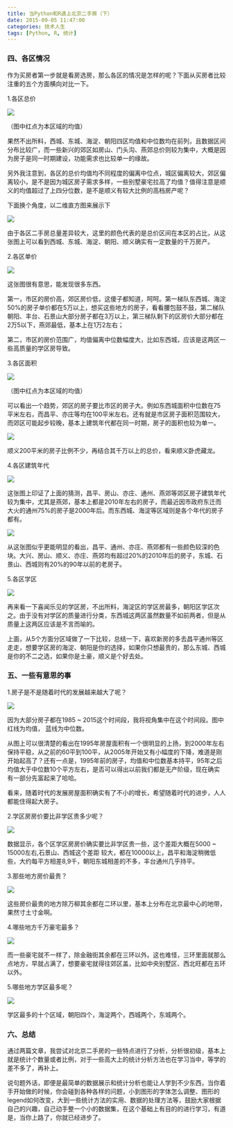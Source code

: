 ```yaml
---
title: 当Python和R遇上北京二手房（下）
date: 2015-09-05 11:47:00
categories: 技术人生
tags: [Python, R, 统计]
---
```


### 四、各区情况

作为买房者第一步就是看房选房，那么各区的情况是怎样的呢？下面从买房者比较注重的五个方面横向对比一下。

<!-- more -->

1.各区总价

![](https://wocanmei-hexo.nos-eastchina1.126.net/%E5%BD%93Python%E5%92%8CR%E9%81%87%E4%B8%8A%E5%8C%97%E4%BA%AC%E4%BA%8C%E6%89%8B%E6%88%BF/2-1.png)

（图中红点为本区域的均值）

果然不出所料，西城、东城、海淀、朝阳四区均值和中位数均在前列，且数据区间分布比较广，而一些新兴的郊区如房山、门头沟、燕郊总价则较为集中，大概是因为房子是同一时期建设，功能需求也比较单一的缘故。

另外我注意到，各区的总价均值均不同程度的偏离中位点，城区偏离较大，郊区偏离较小，是不是因为城区房子需求多样，一些别墅豪宅拉高了均值？值得注意是顺义的均值超过了上四分位数，是不是顺义有较大比例的高档房产呢？

下面换个角度，以二维直方图来展示下

![](https://wocanmei-hexo.nos-eastchina1.126.net/%E5%BD%93Python%E5%92%8CR%E9%81%87%E4%B8%8A%E5%8C%97%E4%BA%AC%E4%BA%8C%E6%89%8B%E6%88%BF/2-2.png)

由于各区二手房总量差异较大，这里的颜色代表的是总价区间在本区的占比，从这张图上可以看到西城、东城、海淀、朝阳、顺义确实有一定数量的千万房产。

2.各区单价

![](https://wocanmei-hexo.nos-eastchina1.126.net/%E5%BD%93Python%E5%92%8CR%E9%81%87%E4%B8%8A%E5%8C%97%E4%BA%AC%E4%BA%8C%E6%89%8B%E6%88%BF/2-3.png)

这张图很有意思，能发现很多东西。

第一，市区的房价高，郊区房价低，这傻子都知道，呵呵。第一梯队东西城、海淀50%的房子单价都在5万以上，想买这些地方的房子，看看腰包鼓不鼓，第二梯队朝阳、丰台、石景山大部分房子都在3万以上，第三梯队剩下的区房价大部分都在2万5以下，燕郊最低，基本上在1万2左右；

第二，市区的房价范围广，均值偏离中位数幅度大，比如东西城，应该是这两区一些高质量的学区房导致。

3.各区面积

![](https://wocanmei-hexo.nos-eastchina1.126.net/%E5%BD%93Python%E5%92%8CR%E9%81%87%E4%B8%8A%E5%8C%97%E4%BA%AC%E4%BA%8C%E6%89%8B%E6%88%BF/2-4.png)

（图中红点为本区域的均值）

可以看出一个趋势，郊区的房子要比市区的房子大。例如东西城面积中位数在75平米左右，而昌平、亦庄等均在100平米左右。还有就是市区房子面积范围较大，而郊区可能起步较晚，基本上建筑年代都在同一时期，房子的面积也较为单一。

![](https://wocanmei-hexo.nos-eastchina1.126.net/%E5%BD%93Python%E5%92%8CR%E9%81%87%E4%B8%8A%E5%8C%97%E4%BA%AC%E4%BA%8C%E6%89%8B%E6%88%BF/2-5.png)

顺义200平米的房子比例不少，再结合其千万以上的总价，看来顺义卧虎藏龙。

4.各区建筑年代

![](https://wocanmei-hexo.nos-eastchina1.126.net/%E5%BD%93Python%E5%92%8CR%E9%81%87%E4%B8%8A%E5%8C%97%E4%BA%AC%E4%BA%8C%E6%89%8B%E6%88%BF/2-6.png)

这张图上印证了上面的猜测，昌平、房山、亦庄、通州、燕郊等郊区房子建筑年代较为集中，尤其是燕郊，基本上都是2010年左右的房子，而最近因市政府东迁而大火的通州75%的房子是2000年后。而东西城、海淀等区域则是各个年代的房子都有。

![](https://wocanmei-hexo.nos-eastchina1.126.net/%E5%BD%93Python%E5%92%8CR%E9%81%87%E4%B8%8A%E5%8C%97%E4%BA%AC%E4%BA%8C%E6%89%8B%E6%88%BF/2-7.png)

从这张图似乎更能明显的看出，昌平、通州、亦庄、燕郊都有一些颜色较深的色块。大兴、房山、顺义、亦庄、燕郊均有超过20%的2010年后的房子，东城、石景山、西城则有20%的90年以前的老房子。

5.各区学区

![](https://wocanmei-hexo.nos-eastchina1.126.net/%E5%BD%93Python%E5%92%8CR%E9%81%87%E4%B8%8A%E5%8C%97%E4%BA%AC%E4%BA%8C%E6%89%8B%E6%88%BF/2-8.png)

再来看一下喜闻乐见的学区房，不出所料，海淀区的学区房最多，朝阳区学区次之。由于没有对学区的质量进行分类，东西城这两区虽然数量不如前两者，但是从质量上这两区应该是不言而喻的。

上面，从5个方面分区域做了一下比较，总结一下，喜欢新房的多去昌平通州等区走走，想要学区房的海淀、朝阳是你的选择，如果你只想最贵的，那么东城、西城是你的不二之选，如果你是土豪，顺义是个好去处。

### 五、一些有意思的事

1.房子是不是随着时代的发展越来越大了呢？

![](https://wocanmei-hexo.nos-eastchina1.126.net/%E5%BD%93Python%E5%92%8CR%E9%81%87%E4%B8%8A%E5%8C%97%E4%BA%AC%E4%BA%8C%E6%89%8B%E6%88%BF/2-9.png)

因为大部分房子都在1985 ~ 2015这个时间段，我将视角集中在这个时间段。图中红线为均值，
蓝线为中位数。

从图上可以很清楚的看出在1995年房屋面积有一个很明显的上扬，到2000年左右保持平稳，从之前的60平到100平，从2005年开始又有小幅度的下降，难道是刚开始起高了？还有一点是，1995年前的房子，均值和中位数基本持平，95年之后均值大于中位数10个平方左右，是否可以得出以前我们都是无产阶级，现在确实有一部分先富起来了哈哈。

看来，随着时代的发展房屋面积确实有了不小的增长，希望随着时代的进步，人人都能住得起大房子。

2.学区房房价要比非学区贵多少呢？

![](https://wocanmei-hexo.nos-eastchina1.126.net/%E5%BD%93Python%E5%92%8CR%E9%81%87%E4%B8%8A%E5%8C%97%E4%BA%AC%E4%BA%8C%E6%89%8B%E6%88%BF/2-10.png)

数据显示，各个区学区房房价确实要比非学区贵一些，这个差距大概在5000 ~ 15000左右,石景山、西城这个差距
较大，都在10000以上，昌平和海淀稍微低些，大约每平方相差8,9千，朝阳东城相差的不多，丰台通州几乎持平。

3.那些地方房价最贵？

![](https://wocanmei-hexo.nos-eastchina1.126.net/%E5%BD%93Python%E5%92%8CR%E9%81%87%E4%B8%8A%E5%8C%97%E4%BA%AC%E4%BA%8C%E6%89%8B%E6%88%BF/2-11.png)

这些房价最贵的地方除万柳其余都在二环以里，基本上分布在北京最中心的地带，果然寸土寸金啊。

4.哪些地方千万豪宅最多？

![](https://wocanmei-hexo.nos-eastchina1.126.net/%E5%BD%93Python%E5%92%8CR%E9%81%87%E4%B8%8A%E5%8C%97%E4%BA%AC%E4%BA%8C%E6%89%8B%E6%88%BF/2-12.png)

而一些豪宅就不一样了，除金融街其余都在三环以外。这也难怪，三环里面就那么点地方，早就占满了，想要豪宅就得往郊区盖，比如中央别墅区、西北旺都在五环以外。

5.哪些地方学区最多呢？

![](https://wocanmei-hexo.nos-eastchina1.126.net/%E5%BD%93Python%E5%92%8CR%E9%81%87%E4%B8%8A%E5%8C%97%E4%BA%AC%E4%BA%8C%E6%89%8B%E6%88%BF/2-13.png)

学区最多的十个区域，朝阳四个，海淀两个，西城两个，东城两个。

### 六、总结

通过两篇文章，我尝试对北京二手房的一些特点进行了分析，分析很初级，基本上就是统计个数量或者比例，对于一些高大上的统计分析方法也在学习当中，等学的差不多了，再补上。

说句题外话，即便是最简单的数据展示和统计分析也能让人学到不少东西，当你着手开始做的时候，你会碰到各种各样的问题，小到图形的字体怎么调整、图形的legend如何改变，大到一些统计方法的实用、数据的处理方法等，鼓励大家根据自己的兴趣，自己动手整一个小的数据集，在这个基础上有目的的进行学习，有道是，当你上路了，你就已经进步了。
